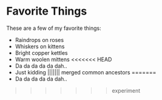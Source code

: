 # Favorite Things

These are a few of my favorite things:

- Raindrops on roses
- Whiskers on kittens
- Bright copper kettles
- Warm woolen mittens
<<<<<<< HEAD
- Da da da da da dah..
- Just kidding
||||||| merged common ancestors
=======
- Da da da da da dah..
>>>>>>> experiment
